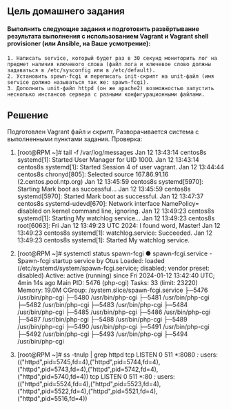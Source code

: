 ## Цель домашнего задания
#### Выполнить следующие задания и подготовить развёртывание результата выполнения с использованием Vagrant и Vagrant shell provisioner (или Ansible, на Ваше усмотрение):

    1. Написать service, который будет раз в 30 секунд мониторить лог на предмет наличия ключевого слова (файл лога и ключевое слово должны задаваться в /etc/sysconfig или в /etc/default).
    2. Установить spawn-fcgi и переписать init-скрипт на unit-файл (имя service должно называться так же: spawn-fcgi).
    3. Дополнить unit-файл httpd (он же apache2) возможностью запустить несколько инстансов сервера с разными конфигурационными файлами.


## Решение

Подготовлен Vagrant файл и скрипт. Разворачивается система с выполненными пунктами задания.
Проверка:

1. [root@RPM ~]# tail -f /var/log/messages
Jan 12 13:43:14 centos8s systemd[1]: Started User Manager for UID 1000.
Jan 12 13:43:14 centos8s systemd[1]: Started Session 4 of user vagrant.
Jan 12 13:44:44 centos8s chronyd[805]: Selected source 167.86.91.16 (2.centos.pool.ntp.org)
Jan 12 13:45:59 centos8s systemd[5970]: Starting Mark boot as successful...
Jan 12 13:45:59 centos8s systemd[5970]: Started Mark boot as successful.
Jan 12 13:47:37 centos8s systemd-udevd[670]: Network interface NamePolicy= disabled on kernel command line, ignoring.
Jan 12 13:49:23 centos8s systemd[1]: Starting My watchlog service...
Jan 12 13:49:23 centos8s root[6063]: Fri Jan 12 13:49:23 UTC 2024: I found word, Master!
Jan 12 13:49:23 centos8s systemd[1]: watchlog.service: Succeeded.
Jan 12 13:49:23 centos8s systemd[1]: Started My watchlog service.


2. [root@RPM ~]# systemctl status spawn-fcgi
● spawn-fcgi.service - Spawn-fcgi startup service by Otus
   Loaded: loaded (/etc/systemd/system/spawn-fcgi.service; disabled; vendor preset: disabled)
   Active: active (running) since Fri 2024-01-12 13:42:40 UTC; 4min 14s ago
 Main PID: 5476 (php-cgi)
    Tasks: 33 (limit: 23220)
   Memory: 19.0M
   CGroup: /system.slice/spawn-fcgi.service
           ├─5476 /usr/bin/php-cgi
           ├─5480 /usr/bin/php-cgi
           ├─5481 /usr/bin/php-cgi
           ├─5482 /usr/bin/php-cgi
           ├─5483 /usr/bin/php-cgi
           ├─5484 /usr/bin/php-cgi
           ├─5485 /usr/bin/php-cgi
           ├─5486 /usr/bin/php-cgi
           ├─5487 /usr/bin/php-cgi
           ├─5488 /usr/bin/php-cgi
           ├─5489 /usr/bin/php-cgi
           ├─5490 /usr/bin/php-cgi
           ├─5491 /usr/bin/php-cgi
           ├─5492 /usr/bin/php-cgi
           ├─5493 /usr/bin/php-cgi
           ├─5494 /usr/bin/php-cgi

3. [root@RPM ~]# ss -tnulp | grep httpd
tcp   LISTEN 0      511                *:8080            *:*    users:(("httpd",pid=5745,fd=4),("httpd",pid=5744,fd=4),("httpd",pid=5743,fd=4),("httpd",pid=5742,fd=4),("httpd",pid=5740,fd=4))
tcp   LISTEN 0      511                *:80              *:*    users:(("httpd",pid=5524,fd=4),("httpd",pid=5523,fd=4),("httpd",pid=5522,fd=4),("httpd",pid=5521,fd=4),("httpd",pid=5516,fd=4))
